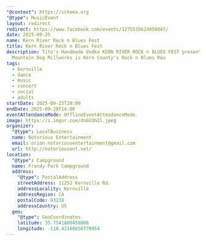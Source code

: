 ```yaml
---
"@context": https://schema.org
"@type": MusicEvent
layout: redirect
redirect: https://www.facebook.com/events/1275535624050847/
date: 2025-09-25
name: Kern River Rock n Blues Fest
title: Kern River Rock n Blues Fest
description: Tito's Handmade Vodka KERN RIVER ROCK n BLUES FEST presented by
  Mountain Dog Millworks is Kern County's Rock n Blues Reu
tags:
  - kernville
  - dance
  - music
  - concert
  - social
  - adults
startDate: 2025-09-25T20:00
endDate: 2025-09-28T14:00
eventAttendanceMode: OfflineEventAttendanceMode
image: https://i.imgur.com/dnGU3h2l.jpeg
organizer:
  "@type": LocalBusiness
  name: Notorious Entertainment
  email: orion.notoriousentertainment@gmail.com
  url: http://notoriousent.net/
location:
  "@type": Campground
  name: Frandy Park Campground
  address:
    "@type": PostalAddress
    streetAddress: 11252 Kernville Rd.
    addressLocality: Kernville
    addressRegion: CA
    postalCode: 93238
    addressCountry: US
  geo:
    "@type": GeoCoordinates
    latitude: 35.7541800458006
    longitude: -118.42168650778954
---
```

